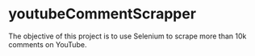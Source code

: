 # youtubeCommentScrapper
The objective of this project is to use Selenium to scrape more than 10k comments on YouTube.
